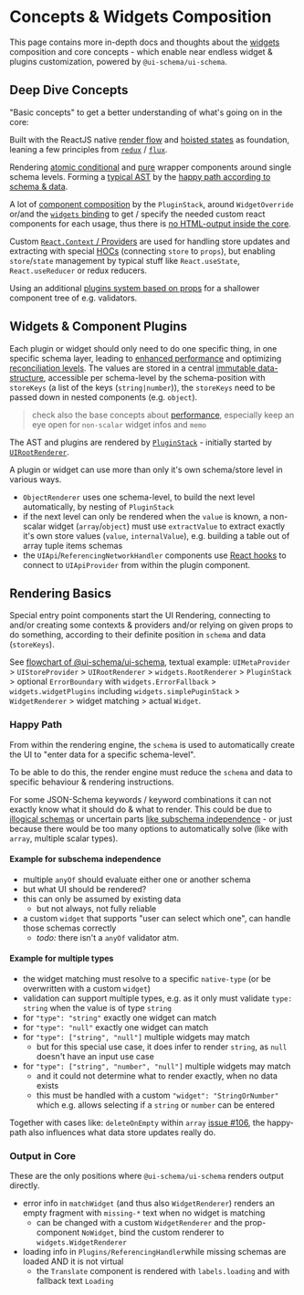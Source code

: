 # Concepts & Widgets Composition

This page contains more in-depth docs and thoughts about the [widgets](/docs/widgets) composition and core concepts - which enable near endless widget & plugins customization, powered by `@ui-schema/ui-schema`.

## Deep Dive Concepts

"Basic concepts" to get a better understanding of what's going on in the core:

Built with the ReactJS native [render flow](https://reactjs.org/docs/state-and-lifecycle.html#the-data-flows-down) and [hoisted states](https://reactjs.org/docs/lifting-state-up.html#lifting-state-up) as foundation, leaning a few principles from [`redux`](https://redux.js.org/tutorials/fundamentals/part-2-concepts-data-flow) / [`flux`](https://facebook.github.io/flux/docs/in-depth-overview).

Rendering [atomic conditional](https://reactjs.org/docs/conditional-rendering.html) and [pure](https://medium.com/technofunnel/working-with-react-pure-components-166ded26ae48) wrapper components around single schema levels. Forming a [typical AST](https://en.wikipedia.org/wiki/Abstract_syntax_tree) by the [happy path according to schema & data](#happy-path).

A lot of [component composition](https://www.robinwieruch.de/react-component-composition) by the `PluginStack`, around `WidgetOverride` or/and the [`widgets` binding](/docs/widgets#create-design-system-binding) to get / specify the needed custom react components for each usage, thus there is [no HTML-output inside the core](#output-in-core).

Custom [`React.Context` / Providers](https://reactjs.org/docs/context.html) are used for handling store updates and extracting with special [HOCs](https://reactjs.org/docs/higher-order-components.html) (connecting `store` to `props`), but enabling `store`/`state` management by typical stuff like `React.useState`, `React.useReducer` or redux reducers.

Using an additional [plugins system based on props](/docs/core-pluginstack#simple-plugins) for a shallower component tree of e.g. validators.

## Widgets & Component Plugins

Each plugin or widget should only need to do one specific thing, in one specific schema layer, leading to [enhanced performance](https://reactjs.org/docs/optimizing-performance.html#shouldcomponentupdate-in-action) and optimizing [reconciliation levels](https://reactjs.org/docs/reconciliation.html). The values are stored in a central [immutable data-structure](/docs/core-store), accessible per schema-level by the schema-position with `storeKeys` (a list of the keys (`string|number`)), the `storeKeys` need to be passed down in nested components (e.g. `object`).

> check also the base concepts about [performance](/docs/performance), especially keep an eye open for `non-scalar` widget infos and `memo`

The AST and plugins are rendered by [`PluginStack`](/docs/core-pluginstack) - initially started by [`UIRootRenderer`](/docs/core-renderer#uirootrenderer).

A plugin or widget can use more than only it's own schema/store level in various ways.

- `ObjectRenderer` uses one schema-level, to build the next level automatically, by nesting of `PluginStack`
- if the next level can only be rendered when the `value` is known, a non-scalar widget (`array`/`object`) must use `extractValue` to extract exactly it's own store values (`value`, `internalValue`), e.g. building a table out of array tuple items schemas
- the `UIApi`/`ReferencingNetworkHandler` components use [React hooks](https://reactjs.org/docs/hooks-intro.html) to connect to `UIApiProvider` from within the plugin component.

## Rendering Basics

Special entry point components start the UI Rendering, connecting to and/or creating some contexts & providers and/or relying on given props to do something, according to their definite position in `schema` and data (`storeKeys`).

See [flowchart of @ui-schema/ui-schema](/docs/core#flowchart), textual example: `UIMetaProvider` > `UIStoreProvider` > `UIRootRenderer` > `widgets.RootRenderer` > `PluginStack` > optional `ErrorBoundary` with `widgets.ErrorFallback` > `widgets.widgetPlugins` including `widgets.simplePuginStack` > `WidgetRenderer` > widget matching > actual `Widget`.

### Happy Path

From within the rendering engine, the `schema` is used to automatically create the UI to "enter data for a specific schema-level".

To be able to do this, the render engine must reduce the `schema` and data to specific behaviour & rendering instructions.

For some JSON-Schema keywords / keyword combinations it can not exactly know what it should do & what to render. This could be due to [illogical schemas](https://json-schema.org/understanding-json-schema/reference/combining.html#illogical-schemas) or uncertain parts [like subschema independence](https://json-schema.org/understanding-json-schema/reference/combining.html#subschema-independence) - or just because there would be too many options to automatically solve (like with `array`, multiple scalar types).

#### Example for subschema independence

- multiple `anyOf` should evaluate either one or another schema
- but what UI should be rendered?
- this can only be assumed by existing data
    - but not always, not fully reliable
- a custom `widget` that supports "user can select which one", can handle those schemas correctly
    - *todo:* there isn't a `anyOf` validator atm.

#### Example for multiple types

- the widget matching must resolve to a specific `native-type` (or be overwritten with a custom `widget`)
- validation can support multiple types, e.g. as it only must validate `type: string` when the value is of type `string`
- for `"type": "string"` exactly one widget can match
- for `"type": "null"` exactly one widget can match
- for `"type": ["string", "null"]` multiple widgets may match
    - but for this special use case, it does infer to render `string`, as `null` doesn't have an input use case
- for `"type": ["string", "number", "null"]` multiple widgets may match
    - and it could not determine what to render exactly, when no data exists
    - this must be handled with a custom `"widget": "StringOrNumber"` which e.g. allows selecting if a `string` or `number` can be entered

Together with cases like: `deleteOnEmpty` within `array` [issue #106](https://github.com/ui-schema/ui-schema/issues/106), the happy-path also influences what data store updates really do.

### Output in Core

These are the only positions where `@ui-schema/ui-schema` renders output directly.

- error info in `matchWidget` (and thus also `WidgetRenderer`) renders an empty fragment with `missing-*` text when no widget is matching
    - can be changed with a custom `WidgetRenderer` and the prop-component `NoWidget`, bind the custom renderer to `widgets.WidgetRenderer`
- loading info in `Plugins/ReferencingHandler`while missing schemas are loaded AND it is not virtual
    - the `Translate` component is rendered with `labels.loading` and with fallback text `Loading`

